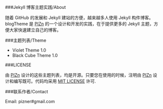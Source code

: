 ###Jekyll 博客主题实践/About

随着 GitHub 的发展和 Jekyll 建站的方便，越来越多人使用 Jekyll 构件博客。blogTheme 是 <a href="http://www.pizn.me" target="_blank">PIZn</a> 的一个设计和开发的实践，在于提供更多的 Jekyll 主题，方便大家快速建立自己的博客。

###主题列表/Theme

* Violet Theme 1.0
* Black Cube Theme 1.0

###LICENSE

由 <a href="http://www.pizn.me" target="_blank">PIZn</a> 设计的这些主题列表，均是开源。只要您在使用的时候，注明由 <a href="http://www.pizn.me" target="_blank">PIZn</a> 设计和编写既可。代码均采用 <a href="http://zh.wikipedia.org/wiki/MIT_License" target="_blank">MIT LICENSE</a> 许可.

###联系作者/Contact

Email: pizner#gmail.com

